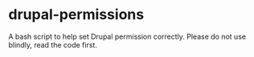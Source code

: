 drupal-permissions
==================

A bash script to help set Drupal permission correctly.  Please do not use blindly, read the code first.
